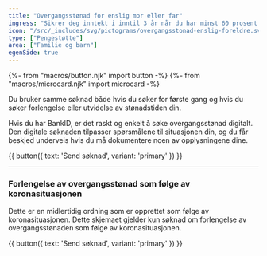 ```yaml
---
title: "Overgangsstønad for enslig mor eller far"
ingress: "Sikrer deg inntekt i inntil 3 år når du har minst 60 prosent av den daglige omsorgen for barn under 8 år."
icon: "/src/_includes/svg/pictograms/overgangsstonad-enslig-foreldre.svg"
type: ["Pengestøtte"]
area: ["Familie og barn"]
egenSide: true
---
```


{%- from "macros/button.njk" import button -%}
{%- from "macros/microcard.njk" import microcard -%}

Du bruker samme søknad både hvis du søker for første gang og hvis du søker forlengelse eller utvidelse av stønadstiden din.

Hvis du har BankID, er det raskt og enkelt å søke overgangsstønad digitalt. Den digitale søknaden tilpasser spørsmålene til situasjonen din, og du får beskjed underveis hvis du må dokumentere noen av opplysningene dine.

<div class="grid gap-1.5 sm:flex">
{{ button({ text: 'Send søknad', variant: 'primary' }) }}
</div>

<hr class="border-deepblue-100" />

### Forlengelse av overgangsstønad som følge av koronasituasjonen

Dette er en midlertidig ordning som er opprettet som følge av koronasituasjonen. Dette skjemaet gjelder kun søknad om forlengelse av overgangsstønaden som følge av koronasituasjonen.

<div class="grid gap-1.5 sm:flex">
{{ button({ text: 'Send søknad', variant: 'primary' }) }}
</div>
